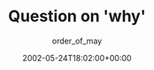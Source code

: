 ---
title: 'Question on ''why'''
posts: 2
hash: 't24'
author: 'order_of_may'
date: 2002-05-24T18:02:00+00:00
sources:
  - http://forums.tokipona.org/viewtopic.php%3Ft=24.html
tags:
  - english
  - translation
---